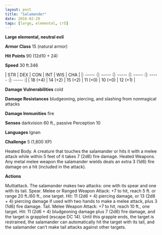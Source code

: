```yaml
---
layout: post
title: "Salamander"
date: 2016-02-29
tags: [large, elemental, cr5]
---
```


**Large elemental, neutral evil**

**Armor Class** 15 (natural armor)

**Hit Points** 90 (12d10 + 24)

**Speed** 30 ft.346

|   STR   |   DEX   |   CON   |   INT   |   WIS   |   CHA   |
|: ----- :|: ----- :|: ----- :|: ----- :|: ----- :|: ----- :|
| 18 (+4) | 14 (+2) | 15 (+2) | 11 (+0) | 10 (+0) | 12 (+1) |



**Damage Vulnerabilities** cold 

**Damage Resistances** bludgeoning, piercing, and slashing from nonmagical attacks 

**Damage Immunities** fire 

**Senses** darkvision 60 ft., passive Perception 10 

**Languages** Ignan 

**Challenge** 5 (1,800 XP)

Heated Body. A creature that touches the salamander or hits it with a melee attack while within 5 feet of it takes 7 (2d6) fire damage. Heated Weapons. Any metal melee weapon the salamander wields deals an extra 3 (1d6) fire damage on a hit (included in the attack). 

**Actions**

Multiattack. The salamander makes two attacks: one with its spear and one with its tail. Spear. Melee or Ranged Weapon Attack: +7 to hit, reach 5 ft. or range 20 ft./60 ft., one target. Hit: 11 (2d6 + 4) piercing damage, or 13 (2d8 + 4) piercing damage if used with two hands to make a melee attack, plus 3 (1d6) fire damage. Tail. Melee Weapon Attack: +7 to hit, reach 10 ft., one target. Hit: 11 (2d6 + 4) bludgeoning damage plus 7 (2d6) fire damage, and the target is grappled (escape DC 14). Until this grapple ends, the target is restrained, the salamander can automatically hit the target with its tail, and the salamander can’t make tail attacks against other targets.